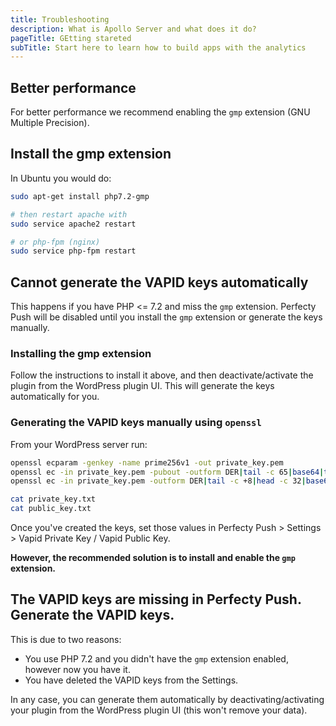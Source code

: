 ```yaml
---
title: Troubleshooting
description: What is Apollo Server and what does it do?
pageTitle: GEtting stareted
subTitle: Start here to learn how to build apps with the analytics
---
```


## Better performance

For better performance we recommend enabling the `gmp` extension (GNU Multiple Precision).

## Install the gmp extension

In Ubuntu you would do:

```bash
sudo apt-get install php7.2-gmp

# then restart apache with
sudo service apache2 restart

# or php-fpm (nginx)
sudo service php-fpm restart
```

## Cannot generate the VAPID keys automatically

This happens if you have PHP <= 7.2 and miss the `gmp` extension. Perfecty Push will be disabled until you install the `gmp` extension or generate the keys manually.

### Installing the gmp extension

Follow the instructions to install it above, and then deactivate/activate the plugin from the WordPress plugin UI. This will generate the keys automatically for you.

### Generating the VAPID keys manually using `openssl`

From your WordPress server run:

```bash
openssl ecparam -genkey -name prime256v1 -out private_key.pem
openssl ec -in private_key.pem -pubout -outform DER|tail -c 65|base64|tr -d '=' |tr '/+' '_-' > public_key.txt
openssl ec -in private_key.pem -outform DER|tail -c +8|head -c 32|base64|tr -d '=' |tr '/+' '_-' > private_key.txt

cat private_key.txt
cat public_key.txt
```

Once you've created the keys, set those values in Perfecty Push > Settings > Vapid Private Key / Vapid Public Key.

**However, the recommended solution is to install and enable the `gmp` extension.**

## The VAPID keys are missing in Perfecty Push. Generate the VAPID keys.

This is due to two reasons:
- You use PHP 7.2 and you didn't have the `gmp` extension enabled, however now you have it.
- You have deleted the VAPID keys from the Settings.

In any case, you can generate them automatically by deactivating/activating your plugin from the WordPress plugin UI (this won't remove your data).
